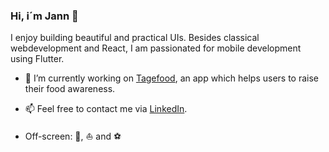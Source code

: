 ### Hi, i´m Jann 👋 

I enjoy building beautiful and practical UIs. 
Besides classical webdevelopment and React, I am passionated for mobile development using Flutter.

- 🔭 I’m currently working on [Tagefood](https://github.com/JannPe/tagefood_app), an app which helps users to raise their food awareness.
- 📫 Feel free to contact me via [LinkedIn](https://www.linkedin.com/in/jann-peters/).

- Off-screen: 🐶, ⛵ and ⚽
